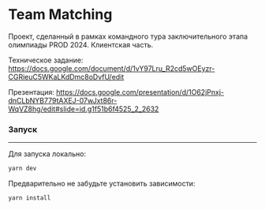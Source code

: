 # Team Matching

Проект, сделанный в рамках командного тура заключительного этапа олимпиады PROD 2024. Клиентская часть.

Техническое задание: https://docs.google.com/document/d/1vY97Lru_R2cd5wOEyzr-CGRieuC5WKaLKdDmc8oDvfU/edit

Презентация: https://docs.google.com/presentation/d/1O62jPnxj-dnCLbNYB779tAXEJ-07wJxt86r-WqVZ8hg/edit#slide=id.g1f51b6f4525_2_2632


### Запуск

---

Для запуска локально:

```cmd
yarn dev
```

Предварительно не забудьте установить зависимости:

```cmd
yarn install
```
